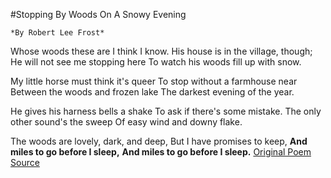 #Stopping By Woods On A Snowy Evening

    *By Robert Lee Frost*

Whose woods these are I think I know.
His house is in the village, though;
He will not see me stopping here
To watch his woods fill up with snow.

My little horse must think it's queer
To stop without a farmhouse near
Between the woods and frozen lake
The darkest evening of the year.

He gives his harness bells a shake
To ask if there's some mistake.
The only other sound's the sweep
Of easy wind and downy flake.

The woods are lovely, dark, and deep,
But I have promises to keep,
**And miles to go before I sleep,**
**And miles to go before I sleep.**
[Original Poem Source](http://www.public-domain-poetry.com/robert-lee-frost/stopping-by-woods-on-a-snowy-evening-1231)
